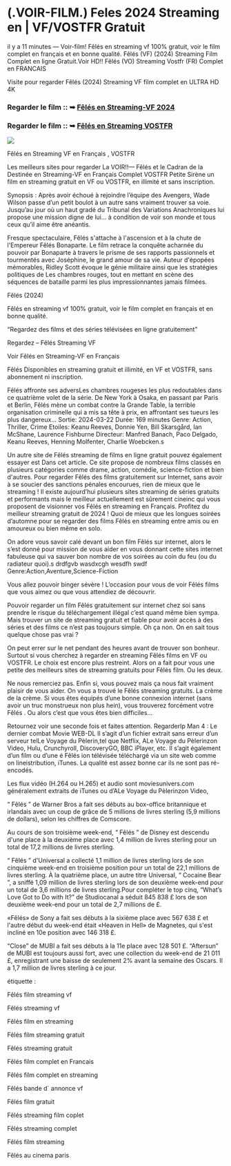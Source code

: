 # (.VOIR-FILM.) Feles 2024 Streaming en | VF/VOSTFR Gratuit

il y a 11 minutes — Voir-film! Fêlés en streaming vf 100% gratuit, voir le film complet en français et en bonne qualité. Fêlés (VF) (2024) Streaming Film Complet en ligne Gratuit.Voir HD!! Fêlés (VO) Streaming Vostfr (FR) Complet en FRANCAIS

Visite pour regarder Fêlés (2024) Streaming VF film complet en ULTRA HD 4K

### Regarder le film :: ➥ [Fêlés en Streaming-VF 2024](https://cinemon.fun/fr/movie/1310042/feles)

### Regarder le film :: ➥ [Fêlés en Streaming VOSTFR](https://cinemon.fun/fr/movie/1310042/feles)

<p dir="auto"><a href="https://cinemon.fun/fr/movie/1310042/feles" title="Jouer" rel="nofollow"><img src="https://i.imgur.com/jhNGoEt.gif" style="max-width: 100%;"></a></p>

Fêlés en Streaming VF en Français , VOSTFR

Les meilleurs sites pour regarder La VOIR!!— Fêlés et le Cadran de la Destinée en Streaming-VF en Français Complet VOSTFR Petite Sirène un film en streaming gratuit en VF ou VOSTFR, en illimité et sans inscription.

Synopsis : Après avoir échoué à rejoindre l’équipe des Avengers, Wade Wilson passe d’un petit boulot à un autre sans vraiment trouver sa voie. Jusqu’au jour où un haut gradé du Tribunal des Variations Anachroniques lui propose une mission digne de lui… à condition de voir son monde et tous ceux qu’il aime être anéantis.

Fresque spectaculaire, Fêlés s'attache à l'ascension et à la chute de l'Empereur Fêlés Bonaparte. Le film retrace la conquête acharnée du pouvoir par Bonaparte à travers le prisme de ses rapports passionnels et tourmentés avec Joséphine, le grand amour de sa vie. Auteur d'épopées mémorables, Ridley Scott évoque le génie militaire ainsi que les stratégies politiques de Les chambres rouges, tout en mettant en scène des séquences de bataille parmi les plus impressionnantes jamais filmées.

Fêlés (2024)

Fêlés en streaming vf 100% gratuit, voir le film complet en français et en bonne qualité.

“Regardez des films et des séries télévisées en ligne gratuitement”

Regardez – Fêlés Streaming VF

Voir Fêlés en Streaming-VF en Français

Fêlés Disponibles en streaming gratuit et illimité, en VF et VOSTFR, sans abonnement ni inscription.

Fêlés affronte ses adversLes chambres rougeses les plus redoutables dans ce quatrième volet de la série. De New York à Osaka, en passant par Paris et Berlin, Fêlés mène un combat contre la Grande Table, la terrible organisation criminelle qui a mis sa tête à prix, en affrontant ses tueurs les plus dangereux... Sortie: 2024-03-22 Durée: 169 minutes Genre: Action, Thriller, Crime Etoiles: Keanu Reeves, Donnie Yen, Bill Skarsgård, Ian McShane, Laurence Fishburne Directeur: Manfred Banach, Paco Delgado, Keanu Reeves, Henning Molfenter, Charlie Woebcken.s

Un autre site de Fêlés streaming de films en ligne gratuit pouvez également essayer est Dans cet article. Ce site propose de nombreux films classés en plusieurs catégories comme drame, action, comédie, science-fiction et bien d'autres. Pour regarder Fêlés des films gratuitement sur Internet, sans avoir à se soucier des sanctions pénales encourues, rien de mieux que le streaming ! Il existe aujourd’hui plusieurs sites streaming de séries gratuits et performants mais le meilleur actuellement est sûrement cineinc qui vous proposent de visionner vos Fêlés en streaming en Français. Profitez du meilleur streaming gratuit de 2024 ! Quoi de mieux que les longues soirées d’automne pour se regarder des films Fêlés en streaming entre amis ou en amoureux ou bien même en solo.

On adore vous savoir calé devant un bon film Fêlés sur internet, alors le s’est donné pour mission de vous aider en vous donnant cette sites internet fabuleuse qui va sauver bon nombre de vos soirées au coin du feu (ou du radiateur quoi).s drdfgvb wasdxcgh wesdfh swdf Genre:Action,Aventure,Science-Fiction

Vous allez pouvoir binger sévère ! L’occasion pour vous de voir Fêlés films que vous aimez ou que vous attendiez de découvrir.

Pouvoir regarder un film Fêlés gratuitement sur internet chez soi sans prendre le risque du téléchargement illégal c’est quand même bien sympa. Mais trouver un site de streaming gratuit et fiable pour avoir accès à des séries et des films ce n’est pas toujours simple. Oh ça non. On en sait tous quelque chose pas vrai ?

On peut errer sur le net pendant des heures avant de trouver son bonheur. Surtout si vous cherchez à regarder en streaming Fêlés films en VF ou VOSTFR. Le choix est encore plus restreint. Alors on a fait pour vous une petite des meilleurs sites de streaming gratuits pour Fêlés film. Ou les deux.

Ne nous remerciez pas. Enfin si, vous pouvez mais ça nous fait vraiment plaisir de vous aider. On vous a trouvé le Fêlés streaming gratuits. La crème de la crème. Si vous êtes équipés d’une bonne connexion internet (sans avoir un truc monstrueux non plus hein), vous trouverez forcément votre Fêlés . Ou alors c’est que vous êtes bien difficiles…

Retournez voir une seconde fois et faites attention. RegarderIp Man 4 : Le dernier combat Movie WEB-DL Il s’agit d’un fichier extrait sans erreur d’un serveur telLe Voyage du Pèlerin,tel que Netflix, ALe Voyage du Pèlerinzon Video, Hulu, Crunchyroll, DiscoveryGO, BBC iPlayer, etc. Il s’agit également d’un film ou d’une é Fêlés ion télévisée téléchargé via un site web comme on lineistribution, iTunes. La qualité est assez bonne car ils ne sont pas ré-encodés.

Les flux vidéo (H.264 ou H.265) et audio sont moviesunivers.com généralement extraits de iTunes ou d’ALe Voyage du Pèlerinzon Video,

“ Fêlés ” de Warner Bros a fait ses débuts au box-office britannique et irlandais avec un coup de grâce de 5 millions de livres sterling (5,9 millions de dollars), selon les chiffres de Comscore.

Au cours de son troisième week-end, “ Fêlés ” de Disney est descendu d'une place à la deuxième place avec 1,4 million de livres sterling pour un total de 17,2 millions de livres sterling.

“ Fêlés ” d'Universal a collecté 1,1 million de livres sterling lors de son cinquième week-end en troisième position pour un total de 22,1 millions de livres sterling. À la quatrième place, un autre titre Universal, “ Cocaine Bear ”, a sniffé 1,09 million de livres sterling lors de son deuxième week-end pour un total de 3,6 millions de livres sterling.Pour compléter le top cinq, “What’s Love Got to Do with It?” de Studiocanal a séduit 845 838 £ lors de son deuxième week-end pour un total de 2,7 millions de £.

«Fêlés» de Sony a fait ses débuts à la sixième place avec 567 638 £ et l'autre début du week-end était «Heaven in Hell» de Magnetes, qui s'est incliné en 10e position avec 146 318 £.

“Close” de MUBI a fait ses débuts à la 11e place avec 128 501 £. “Aftersun” de MUBI est toujours aussi fort, avec une collection du week-end de 21 011 £, enregistrant une baisse de seulement 2% avant la semaine des Oscars. Il a 1,7 million de livres sterling à ce jour.

étiquette :

Fêlés film streaming vf

Fêlés streaming vf

Fêlés film en streaming

Fêlés film streaming gratuit

Fêlés streaming gratuit

Fêlés film complet en Francais

Fêlés film complet en streaming

Fêlés bande d` annonce vf

Fêlés film gratuit

Fêlés streaming film coplet

Fêlés streaming complet

Fêlés film streaming

Fêlés au cinema paris
